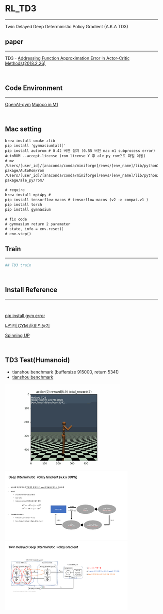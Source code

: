 # RL_TD3
----

Twin Delayed Deep Deterministic Policy Gradient (A.K.A TD3)

## paper
----
TD3 - [Addressing Function Approximation Error in Actor-Critic Methods(2018.2.26)](https://arxiv.org/abs/1802.09477)

<br>

## Code Environment
----
[OpenAI-gym](https://www.gymlibrary.dev/)
[Mujoco in M1](https://bnmy6581.tistory.com/146)
<br>

<br>

## Mac setting 
```shell
brew install cmake zlib
pip install 'gymnasium[all]'
pip install autorom # 0.42 버전 설치 (0.55 버전 mac m1 subprocess error)
AutoROM --accept-license (rom license Y 후 ale_py rom으로 파일 이동)
# mv /Users/[user_id]/[anaconda/conda/miniforge]/envs/[env_name]/lib/python3.8/site-pakage/AutoRom/rom /Users/[user_id]/[anaconda/conda/miniforge]/envs/[env_name]/lib/python3.8/site-pakage/ale_py/rom/

# require
brew install mpi4py # 
pip install tensorflow-macos # tensorflow-macos (v2 -> compat.v1 )
pip install torch
pip install gymnasium

# fix code 
# gymnasium return 2 parameter
# state, info = env.reset()
# env.step()
```

## Train
----
```bash
## TD3 train
```

 
<br>

## Install Reference 

---- 

<br>

[pip install gym error](https://www.pygame.org/wiki/MacCompile)
<br>

[나만의 GYM 환경 만들기](https://www.youtube.com/watch?v=chVLag1NIAQ)
<br>

[Spinning UP](https://spinningup.openai.com/en/latest/user/installation.html)

<br>


## TD3 Test(Humanoid)
- tianshou benchmark (buffersize 915000, return 5341)
- [tianshou benchmark](https://tianshou.readthedocs.io/en/master/tutorials/benchmark.html#mujoco-benchmark)

<img src="https://github.com/seohyunjun/RL_TD3/blob/main/video/final4.gif" width="75%" height="75%" >

<img src="https://github.com/seohyunjun/RL_TD3/blob/main/ppt/%E1%84%89%E1%85%B3%E1%86%AF%E1%84%85%E1%85%A1%E1%84%8B%E1%85%B5%E1%84%83%E1%85%B32.png" height=80% width=80% >
<img src="https://github.com/seohyunjun/RL_TD3/blob/main/ppt/%E1%84%89%E1%85%B3%E1%86%AF%E1%84%85%E1%85%A1%E1%84%8B%E1%85%B5%E1%84%83%E1%85%B33.png" height=80% width=80% >
